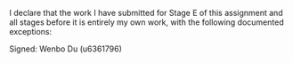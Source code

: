 I declare that the work I have submitted for Stage E of this assignment and all stages before it is entirely my own work, with the
following documented exceptions:


Signed: Wenbo Du (u6361796)
